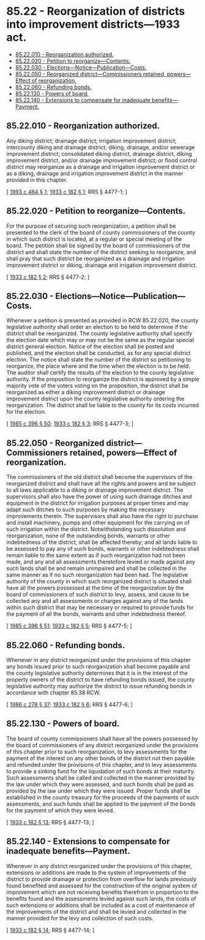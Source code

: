 # 85.22 - Reorganization of districts into improvement districts—1933 act.
* [85.22.010 - Reorganization authorized.](#8522010---reorganization-authorized)
* [85.22.020 - Petition to reorganize—Contents.](#8522020---petition-to-reorganizecontents)
* [85.22.030 - Elections—Notice—Publication—Costs.](#8522030---electionsnoticepublicationcosts)
* [85.22.050 - Reorganized district—Commissioners retained, powers—Effect of reorganization.](#8522050---reorganized-districtcommissioners-retained-powerseffect-of-reorganization)
* [85.22.060 - Refunding bonds.](#8522060---refunding-bonds)
* [85.22.130 - Powers of board.](#8522130---powers-of-board)
* [85.22.140 - Extensions to compensate for inadequate benefits—Payment.](#8522140---extensions-to-compensate-for-inadequate-benefitspayment)
## 85.22.010 - Reorganization authorized.
Any diking district; drainage district; irrigation improvement district; intercounty diking and drainage district; diking, drainage, and/or sewerage improvement district; consolidated diking district, drainage district, diking improvement district, and/or drainage improvement district; or flood control district may reorganize as a drainage and irrigation improvement district or as a diking, drainage and irrigation improvement district in the manner provided in this chapter.

\[ [1993 c 464 § 1](http://lawfilesext.leg.wa.gov/biennium/1993-94/Pdf/Bills/Session%20Laws/House/2008.SL.pdf?cite=1993%20c%20464%20§%201); [1933 c 182 § 1](http://leg.wa.gov/CodeReviser/documents/sessionlaw/1933c182.pdf?cite=1933%20c%20182%20§%201); RRS § 4477-1; \]

## 85.22.020 - Petition to reorganize—Contents.
For the purpose of securing such reorganization, a petition shall be presented to the clerk of the board of county commissioners of the county in which such district is located, at a regular or special meeting of the board. The petition shall be signed by the board of commissioners of the district and shall state the number of the district seeking to reorganize, and shall pray that such district be reorganized as a drainage and irrigation improvement district or diking, drainage and irrigation improvement district.

\[ [1933 c 182 § 2](http://leg.wa.gov/CodeReviser/documents/sessionlaw/1933c182.pdf?cite=1933%20c%20182%20§%202); RRS § 4477-2; \]

## 85.22.030 - Elections—Notice—Publication—Costs.
Whenever a petition is presented as provided in RCW 85.22.020, the county legislative authority shall order an election to be held to determine if the district shall be reorganized. The county legislative authority shall specify the election date which may or may not be the same as the regular special district general election. Notice of the election shall be posted and published, and the election shall be conducted, as for any special district election. The notice shall state the number of the district so petitioning to reorganize, the place where and the time when the election is to be held. The auditor shall certify the results of the election to the county legislative authority. If the proposition to reorganize the district is approved by a simple majority vote of the voters voting on the proposition, the district shall be reorganized as either a diking improvement district or drainage improvement district upon the county legislative authority ordering the reorganization. The district shall be liable to the county for its costs incurred for the election.

\[ [1985 c 396 § 50](http://leg.wa.gov/CodeReviser/documents/sessionlaw/1985c396.pdf?cite=1985%20c%20396%20§%2050); [1933 c 182 § 3](http://leg.wa.gov/CodeReviser/documents/sessionlaw/1933c182.pdf?cite=1933%20c%20182%20§%203); RRS § 4477-3; \]

## 85.22.050 - Reorganized district—Commissioners retained, powers—Effect of reorganization.
The commissioners of the old district shall become the supervisors of the reorganized district and shall have all the rights and powers and be subject to all laws applicable to a diking or drainage improvement district. The supervisors shall also have the power of using such drainage ditches and equipment in the district for irrigation purposes at proper times and may adapt such ditches to such purposes by making the necessary improvements therein. The supervisors shall also have the right to purchase and install machinery, pumps and other equipment for the carrying on of such irrigation within the district. Notwithstanding such dissolution and reorganization, none of the outstanding bonds, warrants or other indebtedness of the district, shall be affected thereby; and all lands liable to be assessed to pay any of such bonds, warrants or other indebtedness shall remain liable to the same extent as if such reorganization had not been made, and any and all assessments theretofore levied or made against any such lands shall be and remain unimpaired and shall be collected in the same manner as if no such reorganization had been had. The legislative authority of the county in which such reorganized district is situated shall have all the powers possessed at the time of the reorganization by the board of commissioners of such district to levy, assess, and cause to be collected any and all assessments or charges against any of the lands within such district that may be necessary or required to provide funds for the payment of all the bonds, warrants and other indebtedness thereof.

\[ [1985 c 396 § 51](http://leg.wa.gov/CodeReviser/documents/sessionlaw/1985c396.pdf?cite=1985%20c%20396%20§%2051); [1933 c 182 § 5](http://leg.wa.gov/CodeReviser/documents/sessionlaw/1933c182.pdf?cite=1933%20c%20182%20§%205); RRS § 4477-5; \]

## 85.22.060 - Refunding bonds.
Whenever in any district reorganized under the provisions of this chapter any bonds issued prior to such reorganization shall become payable and the county legislative authority determines that it is in the interest of the property owners of the district to have refunding bonds issued, the county legislative authority may authorize the district to issue refunding bonds in accordance with chapter 85.38 RCW.

\[ [1986 c 278 § 37](http://leg.wa.gov/CodeReviser/documents/sessionlaw/1986c278.pdf?cite=1986%20c%20278%20§%2037); [1933 c 182 § 6](http://leg.wa.gov/CodeReviser/documents/sessionlaw/1933c182.pdf?cite=1933%20c%20182%20§%206); RRS § 4477-6; \]

## 85.22.130 - Powers of board.
The board of county commissioners shall have all the powers possessed by the board of commissioners of any district reorganized under the provisions of this chapter prior to such reorganization, to levy assessments for the payment of the interest on any other bonds of the district not then payable and refunded under the provisions of this chapter, and to levy assessments to provide a sinking fund for the liquidation of such bonds at their maturity. Such assessments shall be called and collected in the manner provided by the law under which they were assessed, and such bonds shall be paid as provided by the law under which they were issued. Proper funds shall be established in the county treasury for the proceeds of the payments of such assessments, and such funds shall be applied to the payment of the bonds for the payment of which they were levied.

\[ [1933 c 182 § 13](http://leg.wa.gov/CodeReviser/documents/sessionlaw/1933c182.pdf?cite=1933%20c%20182%20§%2013); RRS § 4477-13; \]

## 85.22.140 - Extensions to compensate for inadequate benefits—Payment.
Whenever in any district reorganized under the provisions of this chapter, extensions or additions are made to the system of improvements of the district to provide drainage or protection from overflow for lands previously found benefited and assessed for the construction of the original system of improvement which are not receiving benefits therefrom in proportion to the benefits found and the assessments levied against such lands, the costs of such extensions or additions shall be included as a cost of maintenance of the improvements of the district and shall be levied and collected in the manner provided for the levy and collection of such costs.

\[ [1933 c 182 § 14](http://leg.wa.gov/CodeReviser/documents/sessionlaw/1933c182.pdf?cite=1933%20c%20182%20§%2014); RRS § 4477-14; \]

